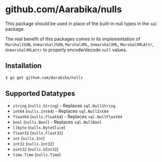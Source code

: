 # github.com/Aarabika/nulls

This package should be used in place of the built-in null types in the `sql` package.

The real benefit of this packages comes in its implementation of `MarshalJSON`, `UnmarshalJSON`, `MarshalXML`, `UnmarshalXML`, `MarshalXMLAttr`, `UnmarshalXMLAttr` to properly encode/decode `null` values.

## Installation

``` bash
$ go get github.com/Aarabika/nulls
```

## Supported Datatypes

* `string` (`nulls.String`) - Replaces `sql.NullString`
* `int64` (`nulls.Int64`) - Replaces `sql.NullInt64`
* `float64` (`nulls.Float64`) - Replaces `sql.NullFloat64`
* `bool` (`nulls.Bool`) - Replaces `sql.NullBool`
* `[]byte` (`nulls.ByteSlice`)
* `float32` (`nulls.Float32`)
* `int` (`nulls.Int`)
* `int32` (`nulls.Int32`)
* `uint32` (`nulls.UInt32`)
* `time.Time` (`nulls.Time`)
